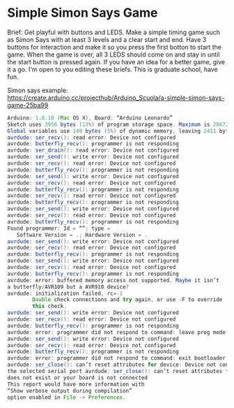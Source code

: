# Simple Simon Says Game

Brief: Get playful with buttons and LEDS. Make a simple timing game such as Simon Says with at least 3 levels and a clear start and end. Have 3 buttons for interaction and make it so you press the first botton to start the game. When the game is
over, all 3 LEDS should come on and stay in until the start button is pressed again. If you have an idea for a better game, give it a go. I'm open to you editing these briefs. This is graduate school, have fun.

Simon says example: https://create.arduino.cc/projecthub/Arduino_Scuola/a-simple-simon-says-game-25ba99

```java
Arduino: 1.8.10 (Mac OS X), Board: “Arduino Leonardo”
Sketch uses 3956 bytes (13%) of program storage space. Maximum is 28672 bytes.
Global variables use 149 bytes (5%) of dynamic memory, leaving 2411 bytes for local variables. Maximum is 2560 bytes.
avrdude: ser_recv(): read error: Device not configured
avrdude: butterfly_recv(): programmer is not responding
avrdude: ser_drain(): read error: Device not configured
avrdude: ser_send(): write error: Device not configured
avrdude: ser_recv(): read error: Device not configured
avrdude: butterfly_recv(): programmer is not responding
avrdude: ser_send(): write error: Device not configured
avrdude: ser_recv(): read error: Device not configured
avrdude: butterfly_recv(): programmer is not responding
avrdude: ser_recv(): read error: Device not configured
avrdude: butterfly_recv(): programmer is not responding
avrdude: ser_send(): write error: Device not configured
avrdude: ser_recv(): read error: Device not configured
avrdude: butterfly_recv(): programmer is not responding
Found programmer: Id = “”; type = 
   Software Version = .; Hardware Version = .
avrdude: ser_send(): write error: Device not configured
avrdude: ser_recv(): read error: Device not configured
avrdude: butterfly_recv(): programmer is not responding
avrdude: ser_send(): write error: Device not configured
avrdude: ser_recv(): read error: Device not configured
avrdude: butterfly_recv(): programmer is not responding
avrdude: error: buffered memory access not supported. Maybe it isn’t
a butterfly/AVR109 but a AVR910 device?
avrdude: initialization failed, rc=-1
        Double check connections and try again, or use -F to override
        this check.
avrdude: ser_send(): write error: Device not configured
avrdude: ser_recv(): read error: Device not configured
avrdude: butterfly_recv(): programmer is not responding
avrdude: error: programmer did not respond to command: leave prog mode
avrdude: ser_send(): write error: Device not configured
avrdude: ser_recv(): read error: Device not configured
avrdude: butterfly_recv(): programmer is not responding
avrdude: error: programmer did not respond to command: exit bootloader
avrdude: ser_close(): can’t reset attributes for device: Device not configured
the selected serial port avrdude: ser_close(): can’t reset attributes for device: Device not configured
does not exist or your board is not connected
This report would have more information with
“Show verbose output during compilation”
option enabled in File -> Preferences.
```
